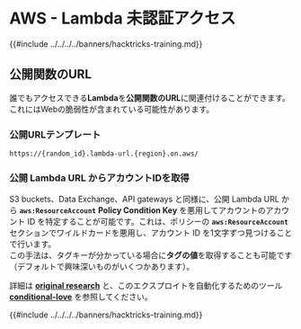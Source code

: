 # AWS - Lambda 未認証アクセス

{{#include ../../../../banners/hacktricks-training.md}}

## 公開関数のURL

誰でもアクセスできる**Lambda**を**公開関数のURL**に関連付けることができます。これにはWebの脆弱性が含まれている可能性があります。

### 公開URLテンプレート
```
https://{random_id}.lambda-url.{region}.on.aws/
```
### 公開 Lambda URL からアカウントIDを取得

S3 buckets、Data Exchange、API gateways と同様に、公開 Lambda URL から **`aws:ResourceAccount`** **Policy Condition Key** を悪用してアカウントのアカウント ID を特定することが可能です。これは、ポリシーの **`aws:ResourceAccount`** セクションでワイルドカードを悪用し、アカウント ID を1文字ずつ見つけることで行います。\
この手法は、タグキーが分かっている場合に**タグの値**を取得することも可能です（デフォルトで興味深いものがいくつかあります）。

詳細は [**original research**](https://blog.plerion.com/conditional-love-for-aws-metadata-enumeration/) と、このエクスプロイトを自動化するためのツール [**conditional-love**](https://github.com/plerionhq/conditional-love/) を参照してください。

{{#include ../../../../banners/hacktricks-training.md}}
